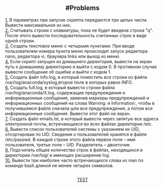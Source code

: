 <h2 align="center"> #Problems</h2>
<div>
  <a href = "https://github.com/fadyat/ITMO-PROBLEMS/blob/master/OS/III%20semester/Solutions/lab0/src1.sh">1.</a>
  В параметрах при запуске скрипта передаются три целых числа. Вывести максимальное из них.
</div>
<div>
  <a href = "https://github.com/fadyat/ITMO-PROBLEMS/blob/master/OS/III%20semester/Solutions/lab0/src2.sh">2.</a>
  Считывать строки с клавиатуры, пока не будет введена строка "q". После этого вывести последовательность считанных строк в виде одной строки.
</div>
<div>
  <a href = "https://github.com/fadyat/ITMO-PROBLEMS/blob/master/OS/III%20semester/Solutions/lab0/src3.sh">3.</a>
  Создать текстовое меню с четырьмя пунктами. При вводе пользователем номера пункта меню происходит запуск редактора nano, 
  редактора vi, браузера links или выход из меню.
</div>  
<div>
  <a href = "https://github.com/fadyat/ITMO-PROBLEMS/blob/master/OS/III%20semester/Solutions/lab0/src4.sh">4.</a>
  Если скрипт запущен из домашнего директория, вывести на экран путь к домашнему директорию и
  выйти с кодом 0. В противном случае вывести сообщение об ошибке и выйти с кодом 1.
</div>
<div>
  <a href = "https://github.com/fadyat/ITMO-PROBLEMS/blob/master/OS/III%20semester/Solutions/lab0/src5.sh">5.</a>  
  Создать файл info.log, в который поместить все строки из файла /var/log/anaconda/syslog,второе поле в которых равно INFO.
</div>
<div>
  <a href = "https://github.com/fadyat/ITMO-PROBLEMS/blob/master/OS/III%20semester/Solutions/lab0/src6.sh">6.</a>
  Создать full.log, в который вывести строки файла /var/log/anaconda/X.log, содержащие предупреждения и информационные сообщения,
  заменив маркеры предупреждений и информационных сообщений на слова Warning: и Information:, чтобы в получившемся файле сначала шли все предупреждения,
  а потом все информационные сообщения. Вывести этот файл на экран.
</div>
<div>
  <a href = "https://github.com/fadyat/ITMO-PROBLEMS/blob/master/OS/III%20semester/Solutions/lab0/src7.sh">7.</a>
  Создать файл emails.lst, в который вывести через запятую все адреса электронной почты, встречающиеся во всех файлах директории /etc.
</div>
<div>
  <a href = "https://github.com/fadyat/ITMO-PROBLEMS/blob/master/OS/III%20semester/Solutions/lab0/src8.sh">8.</a>
  Вывести список пользователей системы с указанием их UID, отсортировав по UID. Сведения о пользователей хранятся в файле /etc/passwd. 
  В каждой строке этого файла первое поле – имя пользователя, третье поле – UID. Разделитель – двоеточие.
</div>
<div>
  <a href = "https://github.com/fadyat/ITMO-PROBLEMS/blob/master/OS/III%20semester/Solutions/lab0/src9.sh">9.</a>
  Подсчитать общее количество строк в файлах, находящихся в директории /var/log/ и имеющих расширение log.
</div>
<div>
  <a href = "https://github.com/fadyat/ITMO-PROBLEMS/blob/master/OS/III%20semester/Solutions/lab0/src_10.sh">10.</a>
  Вывести три наиболее часто встречающихся слова из man по команде bash длиной не менее четырех символов.
</div>

<h2></h2>

<div align=middle>
  <a href = "https://github.com/fadyat/ITMO-PROBLEMS/blob/master/OS/III%20semester/Solutions/lab0/test.sh"> TEST</a>
</div>
